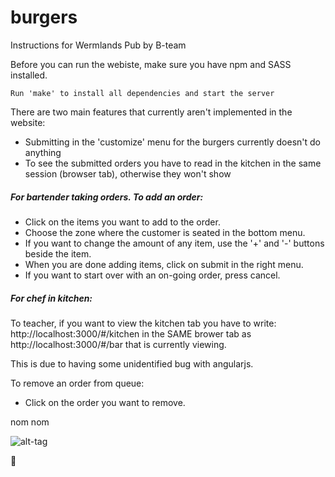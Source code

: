 # burgers

Instructions for Wermlands Pub by B-team

Before you can run the webiste, make sure you have npm and SASS installed.

```
Run 'make' to install all dependencies and start the server
```


There are two main features that currently aren't implemented in the website:
  - Submitting in the 'customize' menu for the burgers currently doesn't do anything
  - To see the submitted orders you have to read in the kitchen in the same session (browser tab), otherwise they won't show

##### For bartender taking orders. To add an order:
  - Click on the items you want to add to the order.
  - Choose the zone where the customer is seated in the bottom menu.
  - If you want to change the amount of any item, use the '+' and '-' buttons beside the item.
  - When you are done adding items, click on submit in the right menu.
  - If you want to start over with an on-going order, press cancel.

##### For chef in kitchen:

To teacher, if you want to view the kitchen tab you have to write: http://localhost:3000/#/kitchen in the SAME brower tab as http://localhost:3000/#/bar that is currently viewing.

This is due to having some unidentified bug with angularjs.

To remove an order from queue:
  - Click on the order you want to remove.


nom nom

![alt-tag](http://www.foundshit.com/pictures/animals/turtle-hamburger.jpg)


